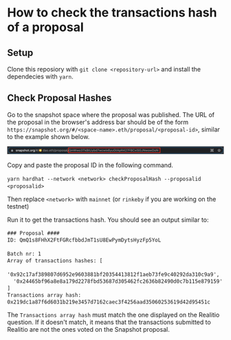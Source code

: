 # How to check the transactions hash of a proposal

## Setup

Clone this reposiory with `git clone <repository-url>` and install the dependecies with `yarn`.

## Check Proposal Hashes

Go to the snapshot space where the proposal was published. The URL of the proposal in the browser's address bar should be of the form `https://snapshot.org/#/<space-name>.eth/proposal/<proposal-id>`, similar to the example shown below.

![](.././assets/get-proposal-id.png)

Copy and paste the proposal ID in the following command.

`yarn hardhat --network <network> checkProposalHash --proposalid <proposalid>`

Then replace `<network>` with `mainnet` (or `rinkeby` if you are working on the testnet)

Run it to get the transactions hash. You should see an output similar to:

```
### Proposal ####
ID: QmQ1s8FHhX2FtFGRcfbbdJmT1sU8EwPymDytsHyzFp5YoL

Batch nr: 1
Array of transactions hashes: [
  '0x92c17af389807d6952e9603881bf20354413812f1aeb73fe9c40292da310c9a9',
  '0x24465bf96a8e8a179d2278fbd53687d305462fc2636b82490d0c7b115e879159'
]
Transactions array hash: 0x219dc1a87f6d6031b219e3457d7162caec3f4256aad35060253619d42d95451c
```

The `Transactions array hash` must match the one displayed on the Realitio question. If it doesn't match, it means that the transactions submitted to Realitio are not the ones voted on the Snapshot proposal.